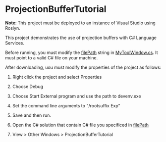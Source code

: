 ProjectionBufferTutorial
========================

**Note**: This project must be deployed to an instance of Visual Studio using Roslyn.

This project demonstrates the use of projection buffers with C# Language Services.

Before running, you must modify the [filePath](https://github.com/JoshVarty/ProjectionBufferTutorial/blob/master/ProjectionBufferTutorial/MyToolWindow.cs#L24) string in [MyToolWindow.cs](https://github.com/JoshVarty/ProjectionBufferTutorial/blob/master/ProjectionBufferTutorial/MyToolWindow.cs).   It must point to a valid C# file on your machine.

After downloading, uou must modify the properties of the project as follows:

  1. Right click the project and select Properties
  
  2. Choose Debug
  
  3. Choose Start External program and use the path to devenv.exe
  
  4. Set the command line arguments to "/rootsuffix Exp"
  
  5. Save and then run.
  
  6. Open the C# solution that contain C# file you specificed in [filePath](https://github.com/JoshVarty/ProjectionBufferTutorial/blob/master/ProjectionBufferTutorial/MyToolWindow.cs#L24)
  
  7. View > Other Windows > ProjectionBufferTutorial
